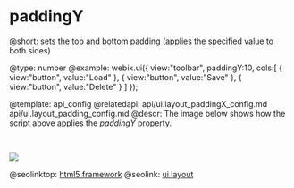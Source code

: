 paddingY
=============


@short: sets the top and bottom padding (applies the specified value to both sides)
	

@type: number
@example:
webix.ui({
	view:"toolbar", 
    paddingY:10,
	cols:[
		{ view:"button", value:"Load" },
		{ view:"button", value:"Save" },
        { view:"button", value:"Delete" }
	]
});

@template:	api_config
@relatedapi:
	api/ui.layout_paddingX_config.md
    api/ui.layout_padding_config.md
@descr:
The image below shows how the script above applies the <i>paddingY</i> property.

<br>

<img src="api/paddingY_image.png"> </img>



@seolinktop: [html5 framework](https://webix.com)
@seolink: [ui layout](https://webix.com/widget/layout/)